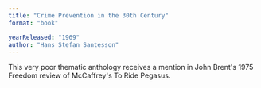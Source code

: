 ```yaml
---
title: "Crime Prevention in the 30th Century"
format: "book"

yearReleased: "1969"
author: "Hans Stefan Santesson"
---
```

 This very poor thematic anthology receives a mention in John Brent's 1975  Freedom review of McCaffrey's To Ride Pegasus.
  